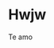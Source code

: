 # Hwjw
<div class="space-background">
    <div class="floating-elements">
        </div>
    <div class="asteroid-container">
        </div>
</div>

<div class="heart" id="magicHeart"></div>
<div class="love-text" id="loveText">Te amo</div>

<script src="script.js"></script>
